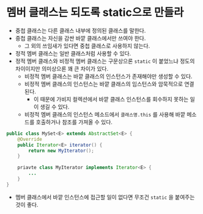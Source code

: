 # 멤버 클래스는 되도록 static으로 만들라

- 중첩 클래스는 다른 클래스 내부에 정의된 클래스를 말한다.
- 중첩 클래스는 자신을 감싼 바깥 클래스에서만 쓰여야 한다.
    - 그 외의 쓰임새가 있다면 중첩 클래스로 사용하지 않는다.
- 정적 멤버 클래스는 일반 클래스처럼 사용할 수 있다.
- 정적 멤버 클래스와 비정적 멤버 클래스는 구문상으론 `static` 이 붙었느냐 정도의 차이이지만 의미상으론 꽤 큰 차이가 있다.
    - 비정적 멤버 클래스는 바깥 클래스의 인스턴스가 존재해야만 생성할 수 있다.
    - 비정적 멤버 클래스의 인스턴스는 바깥 클래스의 임스턴스와 암묵적으로 연결된다.
        - 이 때문에 가비지 컬렉션에서 바깥 클래스 인스턴스를 회수하지 못하는 일이 생길 수 있다.
    - 비정적 멤버 클래스의 인스턴스 메소드에서 `클래스명.this` 를 사용해 바깥 메소드를 호출하거나 참조를 가져올 수 있다.

```java
public class MySet<E> extends AbstractSet<E> {
    @Override
    public Iterator<E> iterator() {
        return new MyIterator();
    }
    
    priavte class MyIterator implements Iterator<E> {
        ...
    }
}
```

- 멤버 클래스에서 바깥 인스턴스에 접근할 일이 없다면 무조건 `static` 을 붙여주는 것이 좋다.
